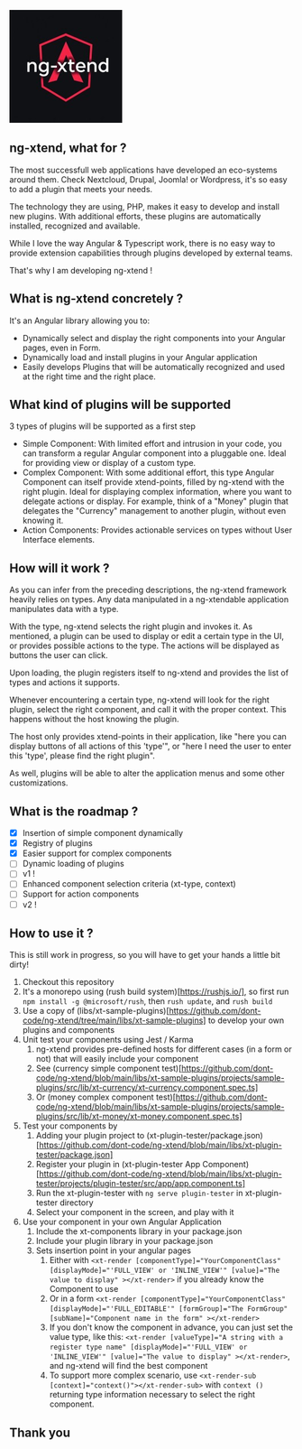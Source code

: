 ![image](docs/logos/logo-xtend-angular-red-small.png)
## ng-xtend, what for ?

The most successfull web applications have developed an eco-systems around them. Check Nextcloud, Drupal, Joomla! or Wordpress, it's so easy to add a plugin that meets your needs.

The technology they are using, PHP, makes it easy to develop and install new plugins. With additional efforts, these plugins are automatically installed, recognized and available.

While I love the way Angular & Typescript work, there is no easy way to provide extension capabilities through plugins developed by external teams.

That's why I am developing ng-xtend !

## What is ng-xtend concretely ?

It's an Angular library allowing you to:
- Dynamically select and display the right components into your Angular pages, even in Form.
- Dynamically load and install plugins in your Angular application
- Easily develops Plugins that will be automatically recognized and used at the right time and the right place.

## What kind of plugins will be supported

3 types of plugins will be supported as a first step
- Simple Component: With limited effort and intrusion in your code, you can transform a regular Angular component into a pluggable one. Ideal for providing view or display of a custom type.
- Complex Component: With some additional effort, this type Angular Component can itself provide xtend-points, filled by ng-xtend with the right plugin. Ideal for displaying complex information, where you want to delegate actions or display.
For example, think of a "Money" plugin that delegates the "Currency" management to another plugin, without even knowing it.
- Action Components: Provides actionable services on types without User Interface elements.

## How will it work ?

As you can infer from the preceding descriptions, the ng-xtend framework heavily relies on types. Any data manipulated in a ng-xtendable application manipulates data with a type.

With the type, ng-xtend selects the right plugin and invokes it. As mentioned, a plugin can be used to display or edit a certain type in the UI, or provides possible actions to the type. The actions will be displayed as buttons the user can click.

Upon loading, the plugin registers itself to ng-xtend and provides the list of types and actions it supports.

Whenever encountering a certain type, ng-xtend will look for the right plugin, select the right component, and call it with the proper context. This happens without the host knowing the plugin.

The host only provides xtend-points in their application, like "here you can display buttons of all actions of this 'type'", or "here I need the user to enter this 'type', please find the right plugin".

As well, plugins will be able to alter the application menus and some other customizations.

## What is the roadmap ?

- [x] Insertion of simple component dynamically 
- [x] Registry of plugins
- [x] Easier support for complex components
- [ ] Dynamic loading of plugins
- [ ] v1 !
- [ ] Enhanced component selection criteria (xt-type, context)
- [ ] Support for action components
- [ ] v2 !

## How to use it ?
This is still work in progress, so you will have to get your hands a little bit dirty!

1. Checkout this repository
2. It's a monorepo using (rush build system)[https://rushjs.io/], so first run `npm install -g @microsoft/rush`, then `rush update`, and `rush build`
2. Use a copy of (libs/xt-sample-plugins)[https://github.com/dont-code/ng-xtend/tree/main/libs/xt-sample-plugins] to develop your own plugins and components
3. Unit test your components using Jest / Karma
   1. ng-xtend provides pre-defined hosts for different cases (in a form or not) that will easily include your component
   2. See (currency simple component test)[https://github.com/dont-code/ng-xtend/blob/main/libs/xt-sample-plugins/projects/sample-plugins/src/lib/xt-currency/xt-currency.component.spec.ts]
   3. Or (money complex component test)[https://github.com/dont-code/ng-xtend/blob/main/libs/xt-sample-plugins/projects/sample-plugins/src/lib/xt-money/xt-money.component.spec.ts]
4. Test your components by
   1. Adding your plugin project to (xt-plugin-tester/package.json)[https://github.com/dont-code/ng-xtend/blob/main/libs/xt-plugin-tester/package.json]
   2. Register your plugin in (xt-plugin-tester App Component)[https://github.com/dont-code/ng-xtend/blob/main/libs/xt-plugin-tester/projects/plugin-tester/src/app/app.component.ts]
   3. Run the xt-plugin-tester with `ng serve plugin-tester` in xt-plugin-tester directory
   4. Select your component in the screen, and play with it
5. Use your component in your own Angular Application
   1. Include the xt-components library in your package.json
   2. Include your plugin library in your package.json
   3. Sets insertion point in your angular pages
      1. Either with `<xt-render [componentType]="YourComponentClass" [displayMode]="'FULL_VIEW' or 'INLINE_VIEW'" [value]="The value to display" ></xt-render>` if you already know the Component to use
      2. Or in a form `<xt-render [componentType]="YourComponentClass" [displayMode]="'FULL_EDITABLE'" [formGroup]="The FormGroup" [subName]="Component name in the form" ></xt-render>`
      3. If you don't know the component in advance, you can just set the value type, like this: `<xt-render [valueType]="A string with a register type name" [displayMode]="'FULL_VIEW' or 'INLINE_VIEW'" [value]="The value to display" ></xt-render>`, and ng-xtend will find the best component
      4. To support more complex scenario, use `<xt-render-sub [context]="context()"></xt-render-sub>` with `context ()` returning type information necessary to select the right component.

## Thank you
